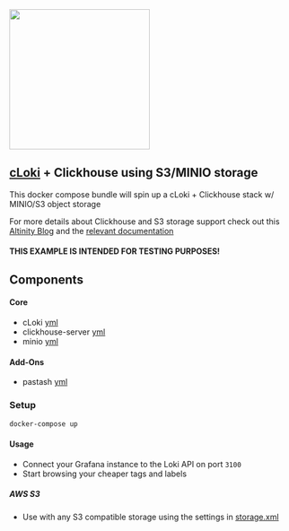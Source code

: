 <img src='https://user-images.githubusercontent.com/1423657/99822833-f9504780-2b53-11eb-8b28-99484eab6157.png' width=250>

## [cLoki](https://github.com/lmangani/cLoki) + Clickhouse using S3/MINIO storage

This docker compose bundle will spin up a cLoki + Clickhouse stack w/ MINIO/S3 object storage

For more details about Clickhouse and S3 storage support check out this [Altinity Blog](https://altinity.com/blog/clickhouse-and-s3-compatible-object-storage) and the [relevant documentation](https://clickhouse.com/docs/en/engines/table-engines/mergetree-family/mergetree/#table_engine-mergetree-s3)

#### THIS EXAMPLE IS INTENDED FOR TESTING PURPOSES!


## Components

#### Core
* cLoki [yml](https://github.com/metrico/cloki-docker-s3/blob/main/cloki.yml)
* clickhouse-server [yml](https://github.com/metrico/cloki-docker-s3/blob/main/clickhouse-service.yml)
* minio [yml](https://github.com/metrico/cloki-docker-s3/blob/main/minio-service.yml)
#### Add-Ons
* pastash [yml](https://github.com/metrico/cloki-docker-s3/blob/main/pastash.yml)

### Setup

```bash
docker-compose up
```

#### Usage

* Connect your Grafana instance to the Loki API on port `3100`
* Start browsing your cheaper tags and labels

##### AWS S3
* Use with any S3 compatible storage using the settings in [storage.xml](https://github.com/metrico/cloki-docker-s3/blob/main/configs/clickhouse/config.d/storage.xml)
